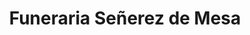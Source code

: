 ---
title: "Funeraria Señerez de Mesa"
url: /calamba/funeraria-senerez-de-mesa/
shop: funeral directors
---